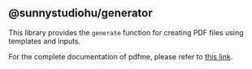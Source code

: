 ## @sunnystudiohu/generator

This library provides the `generate` function for creating PDF files using templates and inputs.

For the complete documentation of pdfme, please refer to [this link](https://pdfme.com/docs/getting-started).